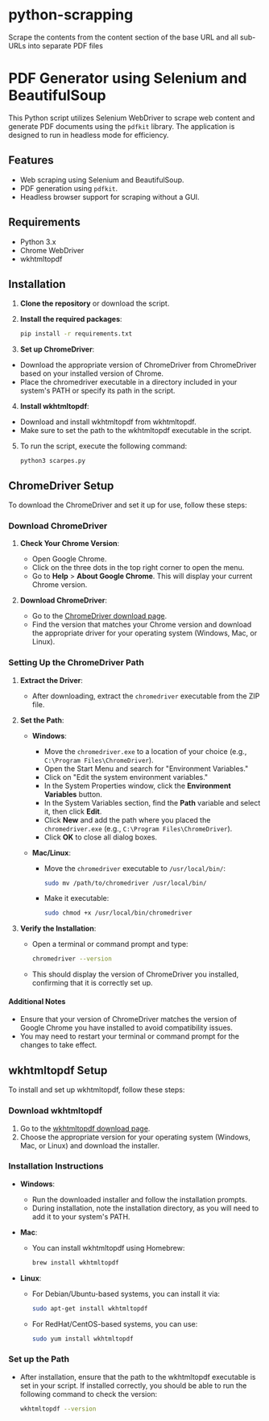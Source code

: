 # python-scrapping
Scrape the contents from the content section of the base URL and all sub-URLs into separate PDF files

# PDF Generator using Selenium and BeautifulSoup

This Python script utilizes Selenium WebDriver to scrape web content and generate PDF documents using the `pdfkit` library. The application is designed to run in headless mode for efficiency.

## Features

- Web scraping using Selenium and BeautifulSoup.
- PDF generation using `pdfkit`.
- Headless browser support for scraping without a GUI.

## Requirements

- Python 3.x
- Chrome WebDriver
- wkhtmltopdf

## Installation

1. **Clone the repository** or download the script.
2. **Install the required packages**:

   ```bash
   pip install -r requirements.txt

3. **Set up ChromeDriver**:

- Download the appropriate version of ChromeDriver from ChromeDriver based on your installed version of Chrome.
- Place the chromedriver executable in a directory included in your system's PATH or specify its path in the script.

4. **Install wkhtmltopdf**:

- Download and install wkhtmltopdf from wkhtmltopdf.
- Make sure to set the path to the wkhtmltopdf executable in the script.

5. To run the script, execute the following command:
    ```
    python3 scarpes.py
    ```


## ChromeDriver Setup

To download the ChromeDriver and set it up for use, follow these steps:

### Download ChromeDriver
1. **Check Your Chrome Version**:
   - Open Google Chrome.
   - Click on the three dots in the top right corner to open the menu.
   - Go to **Help** > **About Google Chrome**. This will display your current Chrome version.

2. **Download ChromeDriver**:
   - Go to the [ChromeDriver download page](https://sites.google.com/chromium.org/driver/downloads).
   - Find the version that matches your Chrome version and download the appropriate driver for your operating system (Windows, Mac, or Linux).

### Setting Up the ChromeDriver Path
1. **Extract the Driver**:
   - After downloading, extract the `chromedriver` executable from the ZIP file.

2. **Set the Path**:
   - **Windows**:
     - Move the `chromedriver.exe` to a location of your choice (e.g., `C:\Program Files\ChromeDriver`).
     - Open the Start Menu and search for "Environment Variables."
     - Click on "Edit the system environment variables."
     - In the System Properties window, click the **Environment Variables** button.
     - In the System Variables section, find the **Path** variable and select it, then click **Edit**.
     - Click **New** and add the path where you placed the `chromedriver.exe` (e.g., `C:\Program Files\ChromeDriver`).
     - Click **OK** to close all dialog boxes.

   - **Mac/Linux**:
     - Move the `chromedriver` executable to `/usr/local/bin/`:
       ```bash
       sudo mv /path/to/chromedriver /usr/local/bin/
       ```
     - Make it executable:
       ```bash
       sudo chmod +x /usr/local/bin/chromedriver
       ```

3. **Verify the Installation**:
   - Open a terminal or command prompt and type:
     ```bash
     chromedriver --version
     ```
   - This should display the version of ChromeDriver you installed, confirming that it is correctly set up.

#### Additional Notes
- Ensure that your version of ChromeDriver matches the version of Google Chrome you have installed to avoid compatibility issues.
- You may need to restart your terminal or command prompt for the changes to take effect.


## wkhtmltopdf Setup

To install and set up wkhtmltopdf, follow these steps:

### Download wkhtmltopdf
1. Go to the [wkhtmltopdf download page](https://wkhtmltopdf.org/downloads.html).
2. Choose the appropriate version for your operating system (Windows, Mac, or Linux) and download the installer.

### Installation Instructions
- **Windows**:
  - Run the downloaded installer and follow the installation prompts.
  - During installation, note the installation directory, as you will need to add it to your system's PATH.

- **Mac**:
  - You can install wkhtmltopdf using Homebrew:
    ```bash
    brew install wkhtmltopdf
    ```

- **Linux**:
  - For Debian/Ubuntu-based systems, you can install it via:
    ```bash
    sudo apt-get install wkhtmltopdf
    ```
  - For RedHat/CentOS-based systems, you can use:
    ```bash
    sudo yum install wkhtmltopdf
    ```

### Set up the Path
- After installation, ensure that the path to the wkhtmltopdf executable is set in your script. If installed correctly, you should be able to run the following command to check the version:
  ```bash
  wkhtmltopdf --version
  ```